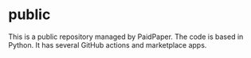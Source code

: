 # public

This is a public repository managed by PaidPaper. The code is based in Python. It has several GitHub actions and marketplace apps.
